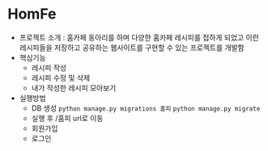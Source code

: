 # HomFe
- 프로젝트 소개 : 홈카페 동아리를 하며 다양한 홈카페 레시피를 접하게 되었고 이런 레시피들을 저장하고 공유하는 웹사이트를 구현할 수 있는 프로젝트를 개발함
- 핵심기능
  - 레시피 작성
  - 레시피 수정 및 삭제
  - 내가 작성한 레시피 모아보기
- 실행방법
  - DB 생성
    `python manage.py migrations 홈피`
    `python manage.py migrate`
  - 실행 후 /홈피 url로 이동
  - 회원가입
  - 로그인
